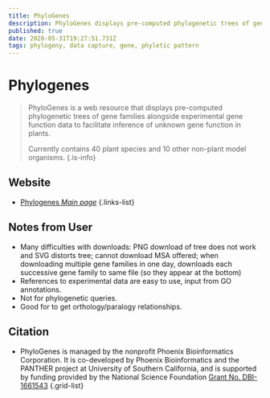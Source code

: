 ```yaml
---
title: PhyloGenes
description: PhyloGenes displays pre-computed phylogenetic trees of gene families alongside experimental gene function data to facilitate inference of unknown gene function in plants.
published: true
date: 2020-05-31T19:27:51.731Z
tags: phylogeny, data capture, gene, phyletic pattern
---
```


# Phylogenes

> PhyloGenes is a web resource that displays pre-computed phylogenetic trees of gene families alongside experimental gene function data to facilitate inference of unknown gene function in plants.
>
> Currently contains 40 plant species and 10 other non-plant model organisms.
{.is-info}

## Website

- [Phylogenes *Main page*](http://www.phylogenes.org/)
{.links-list}

## Notes from User

- Many difficulties with downloads: PNG download of tree does not work and SVG distorts tree; cannot download MSA offered; when downloading multiple gene families in one day, downloads each successive gene family to same file (so they appear at the bottom)
- References to experimental data are easy to use, input from GO annotations.
- Not for phylogenetic queries.
- Good for to get orthology/paralogy relationships.

## Citation

- PhyloGenes is managed by the nonprofit Phoenix Bioinformatics Corporation. It is co-developed by Phoenix Bioinformatics and the PANTHER project at University of Southern California, and is supported by funding provided by the National Science Foundation [Grant No. DBI-1661543](https://www.nsf.gov/awardsearch/showAward?AWD_ID=1661543&HistoricalAwards=false)
{.grid-list}


